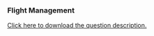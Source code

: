 ### Flight Management
[Click here to download the question description.](https://cognizant.tekstac.com/pluginfile.php/177056/mod_assign/intro/Flight%20Management.docx)
